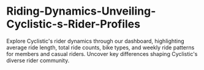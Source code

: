 # Riding-Dynamics-Unveiling-Cyclistic-s-Rider-Profiles
Explore Cyclistic's rider dynamics through our dashboard, highlighting average ride length, total ride counts, bike types, and weekly ride patterns for members and casual riders. Uncover key differences shaping Cyclistic's diverse rider community.
